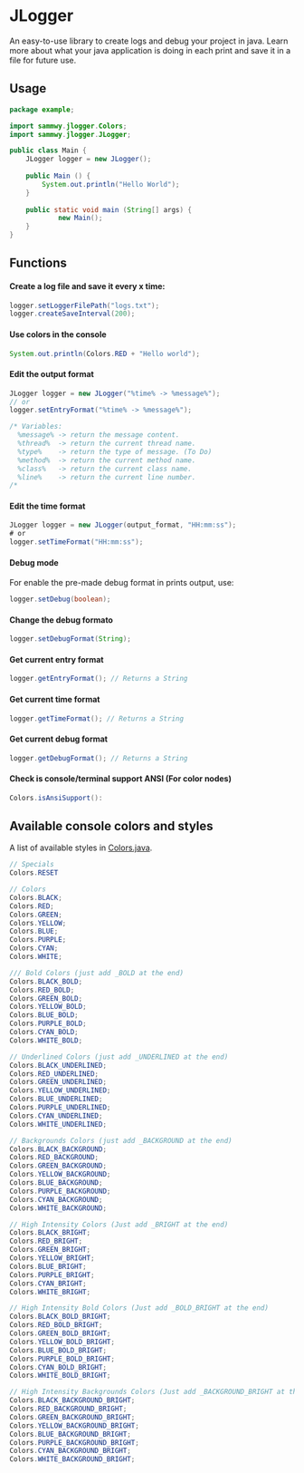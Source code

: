 # JLogger
An easy-to-use library to create logs and debug your project in java. Learn more about what your java application is doing in each print and save it in a file for future use.

## Usage
```java
package example;

import sammwy.jlogger.Colors;
import sammwy.jlogger.JLogger;

public class Main {
	JLogger logger = new JLogger();
	
  	public Main () {
		System.out.println("Hello World");
	}
  
  	public static void main (String[] args) { 
    		new Main(); 
  	}
}
```

## Functions
#### Create a log file and save it every x time:
```java
logger.setLoggerFilePath("logs.txt");
logger.createSaveInterval(200);
```

#### Use colors in the console
```java
System.out.println(Colors.RED + "Hello world");
```

#### Edit the output format
```java
JLogger logger = new JLogger("%time% -> %message%");
// or
logger.setEntryFormat("%time% -> %message%");

/* Variables:
  %message% -> return the message content.
  %thread%  -> return the current thread name.
  %type%    -> return the type of message. (To Do)
  %method%  -> return the current method name.
  %class%   -> return the current class name.
  %line%    -> return the current line number.
/*
```

#### Edit the time format
```java
JLogger logger = new JLogger(output_format, "HH:mm:ss");
# or
logger.setTimeFormat("HH:mm:ss");
```

#### Debug mode
For enable the pre-made debug format in prints output, use:
```java
logger.setDebug(boolean);
```

#### Change the debug formato
```java
logger.setDebugFormat(String);
```

#### Get current entry format
```java
logger.getEntryFormat(); // Returns a String
```

#### Get current time format
```java
logger.getTimeFormat(); // Returns a String
```

#### Get current debug format
```java
logger.getDebugFormat(); // Returns a String
```

#### Check is console/terminal support ANSI (For color nodes)
```java
Colors.isAnsiSupport():
```

## Available console colors and styles
A list of available styles in [Colors.java](https://github.com/sammwyy/JLogger/blob/master/src/sammwy/jlogger/Colors.java).  
```java
// Specials
Colors.RESET

// Colors
Colors.BLACK;
Colors.RED;
Colors.GREEN;
Colors.YELLOW;
Colors.BLUE;
Colors.PURPLE;
Colors.CYAN;
Colors.WHITE;

/// Bold Colors (just add _BOLD at the end)
Colors.BLACK_BOLD;
Colors.RED_BOLD;
Colors.GREEN_BOLD;
Colors.YELLOW_BOLD;
Colors.BLUE_BOLD;
Colors.PURPLE_BOLD;
Colors.CYAN_BOLD;
Colors.WHITE_BOLD;

// Underlined Colors (just add _UNDERLINED at the end)
Colors.BLACK_UNDERLINED;
Colors.RED_UNDERLINED;
Colors.GREEN_UNDERLINED;
Colors.YELLOW_UNDERLINED;
Colors.BLUE_UNDERLINED;
Colors.PURPLE_UNDERLINED;
Colors.CYAN_UNDERLINED;
Colors.WHITE_UNDERLINED;

// Backgrounds Colors (just add _BACKGROUND at the end)
Colors.BLACK_BACKGROUND;
Colors.RED_BACKGROUND;
Colors.GREEN_BACKGROUND;
Colors.YELLOW_BACKGROUND;
Colors.BLUE_BACKGROUND;
Colors.PURPLE_BACKGROUND;
Colors.CYAN_BACKGROUND;
Colors.WHITE_BACKGROUND;

// High Intensity Colors (Just add _BRIGHT at the end)
Colors.BLACK_BRIGHT;
Colors.RED_BRIGHT;
Colors.GREEN_BRIGHT;
Colors.YELLOW_BRIGHT;
Colors.BLUE_BRIGHT;
Colors.PURPLE_BRIGHT;
Colors.CYAN_BRIGHT;
Colors.WHITE_BRIGHT;

// High Intensity Bold Colors (Just add _BOLD_BRIGHT at the end)
Colors.BLACK_BOLD_BRIGHT;
Colors.RED_BOLD_BRIGHT;
Colors.GREEN_BOLD_BRIGHT;
Colors.YELLOW_BOLD_BRIGHT;
Colors.BLUE_BOLD_BRIGHT;
Colors.PURPLE_BOLD_BRIGHT;
Colors.CYAN_BOLD_BRIGHT;
Colors.WHITE_BOLD_BRIGHT;

// High Intensity Backgrounds Colors (Just add _BACKGROUND_BRIGHT at the end)
Colors.BLACK_BACKGROUND_BRIGHT;
Colors.RED_BACKGROUND_BRIGHT;
Colors.GREEN_BACKGROUND_BRIGHT;
Colors.YELLOW_BACKGROUND_BRIGHT;
Colors.BLUE_BACKGROUND_BRIGHT;
Colors.PURPLE_BACKGROUND_BRIGHT;
Colors.CYAN_BACKGROUND_BRIGHT;
Colors.WHITE_BACKGROUND_BRIGHT;
```
